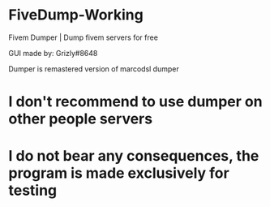 # FiveDump-Working
Fivem Dumper | Dump fivem servers for free

GUI made by: Grizly#8648

Dumper is remastered version of marcodsl dumper

# I don't recommend to use dumper on other people servers
# I do not bear any consequences, the program is made exclusively for testing
